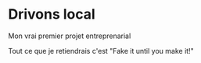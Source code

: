 # Drivons local
Mon vrai premier projet entreprenarial

Tout ce que je retiendrais c'est "Fake it until you make it!"
